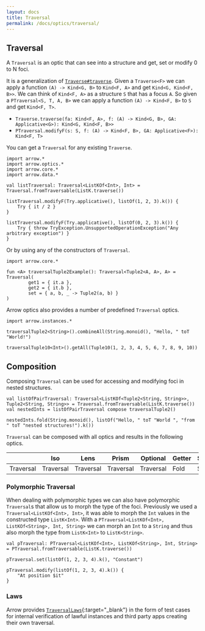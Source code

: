 ```yaml
---
layout: docs
title: Traversal
permalink: /docs/optics/traversal/
---
```


## Traversal
A `Traversal` is an optic that can see into a structure and get, set or modify 0 to N foci.

It is a generalization of [`Traverse#traverse`](/docs/typeclasses/traverse). Given a `Traverse<F>` we can apply a function `(A) -> Kind<G, B>` to `Kind<F, A>` and get `Kind<G, Kind<F, B>>`.
We can think of `Kind<F, A>` as a structure `S` that has a focus `A`. So given a `PTraversal<S, T, A, B>` we can apply a function `(A) -> Kind<F, B>` to `S` and get `Kind<F, T>`.

 - `Traverse.traverse(fa: Kind<F, A>, f: (A) -> Kind<G, B>, GA: Applicative<G>): Kind<G, Kind<F, B>>`
 - `PTraversal.modifyF(s: S, f: (A) -> Kind<F, B>, GA: Applicative<F>): Kind<F, T>`

You can get a `Traversal` for any existing `Traverse`.

```kotlin:ank
import arrow.*
import arrow.optics.*
import arrow.core.*
import arrow.data.*

val listTraversal: Traversal<ListKOf<Int>, Int> = Traversal.fromTraversable(ListK.traverse())

listTraversal.modifyF(Try.applicative(), listOf(1, 2, 3).k()) {
    Try { it / 2 }
}
```
```kotlin:ank
listTraversal.modifyF(Try.applicative(), listOf(0, 2, 3).k()) {
    Try { throw TryException.UnsupportedOperationException("Any arbitrary exception") }
}
```

Or by using any of the constructors of `Traversal`.

```kotlin:ank
import arrow.core.*

fun <A> traversalTuple2Example(): Traversal<Tuple2<A, A>, A> = Traversal(
        get1 = { it.a },
        get2 = { it.b },
        set = { a, b, _ -> Tuple2(a, b) }
)
```

Arrow optics also provides a number of predefined `Traversal` optics.

```kotlin:ank
import arrow.instances.*

traversalTuple2<String>().combineAll(String.monoid(), "Hello, " toT "World!")
```
```kotlin:ank
traversalTuple10<Int>().getAll(Tuple10(1, 2, 3, 4, 5, 6, 7, 8, 9, 10))
```

## Composition

Composing `Traversal` can be used for accessing and modifying foci in nested structures.

```kotlin:ank
val listOfPairTraversal: Traversal<ListKOf<Tuple2<String, String>>, Tuple2<String, String>> = Traversal.fromTraversable(ListK.traverse())
val nestedInts = listOfPairTraversal compose traversalTuple2()

nestedInts.fold(String.monoid(), listOf("Hello, " toT "World ", "from " toT "nested structures!").k())
```

`Traversal` can be composed with all optics and results in the following optics.

|   | Iso | Lens | Prism |Optional | Getter | Setter | Fold | Traversal |
| --- | --- | --- | --- |--- | --- | --- | --- | --- |
| Traversal | Traversal | Traversal | Traversal | Traversal | Fold | Setter | Fold | Traversal |

### Polymorphic Traversal

When dealing with polymorphic types we can also have polymorphic `Traversal`s that allow us to morph the type of the foci.
Previously we used a `Traversal<ListKOf<Int>, Int>`, it was able to morph the `Int` values in the constructed type `ListK<Int>`.
With a `PTraversal<ListKOf<Int>, ListKOf<String>, Int, String>` we can morph an `Int` to a `String` and thus also morph the type from `ListK<Int>` to `ListK<String>`.

```kotlin:ank
val pTraversal: PTraversal<ListKOf<Int>, ListKOf<String>, Int, String> = PTraversal.fromTraversable(ListK.traverse())

pTraversal.set(listOf(1, 2, 3, 4).k(), "Constant")
```
```kotlin:ank
pTraversal.modify(listOf(1, 2, 3, 4).k()) {
    "At position $it"
}
```

### Laws

Arrow provides [`TraversalLaws`][traversal_laws_source]{:target="_blank"} in the form of test cases for internal verification of lawful instances and third party apps creating their own traversal.

[traversal_laws_source]: https://github.com/arrow-kt/arrow/blob/master/modules/core/arrow-test/src/main/kotlin/arrow/test/laws/TraversalLaws.kt
